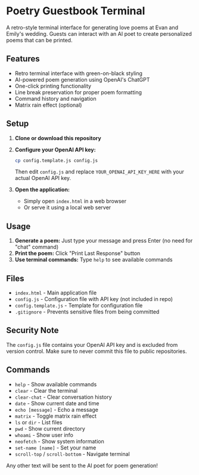 # Poetry Guestbook Terminal

A retro-style terminal interface for generating love poems at Evan and Emily's wedding. Guests can interact with an AI poet to create personalized poems that can be printed.

## Features

- Retro terminal interface with green-on-black styling
- AI-powered poem generation using OpenAI's ChatGPT
- One-click printing functionality
- Line break preservation for proper poem formatting
- Command history and navigation
- Matrix rain effect (optional)

## Setup

1. **Clone or download this repository**

2. **Configure your OpenAI API key:**
   ```bash
   cp config.template.js config.js
   ```
   Then edit `config.js` and replace `YOUR_OPENAI_API_KEY_HERE` with your actual OpenAI API key.

3. **Open the application:**
   - Simply open `index.html` in a web browser
   - Or serve it using a local web server

## Usage

1. **Generate a poem:** Just type your message and press Enter (no need for "chat" command)
2. **Print the poem:** Click "Print Last Response" button
3. **Use terminal commands:** Type `help` to see available commands

## Files

- `index.html` - Main application file
- `config.js` - Configuration file with API key (not included in repo)
- `config.template.js` - Template for configuration file
- `.gitignore` - Prevents sensitive files from being committed

## Security Note

The `config.js` file contains your OpenAI API key and is excluded from version control. Make sure to never commit this file to public repositories.

## Commands

- `help` - Show available commands
- `clear` - Clear the terminal
- `clear-chat` - Clear conversation history
- `date` - Show current date and time
- `echo [message]` - Echo a message
- `matrix` - Toggle matrix rain effect
- `ls` or `dir` - List files
- `pwd` - Show current directory
- `whoami` - Show user info
- `neofetch` - Show system information
- `set-name [name]` - Set your name
- `scroll-top` / `scroll-bottom` - Navigate terminal

Any other text will be sent to the AI poet for poem generation!
